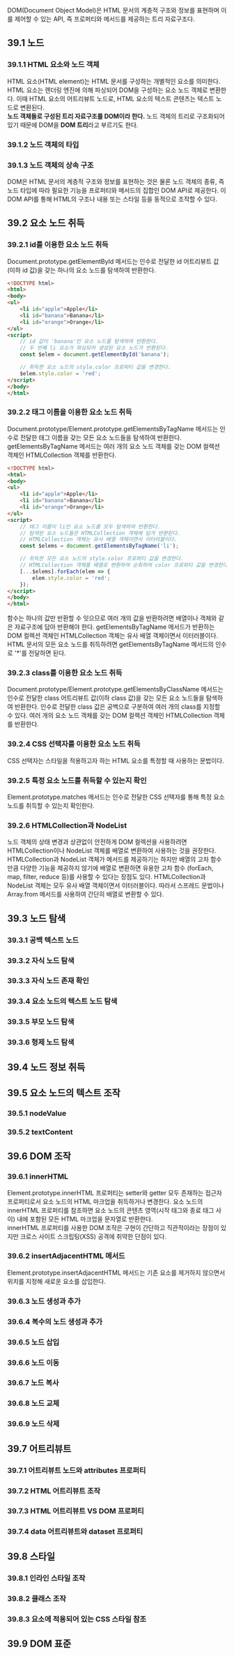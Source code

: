 DOM(Document Object Model)은 HTML 문서의 계층적 구조와 정보를 표현하며 이를 제어할 수 있는 API, 즉 프로퍼티와 메서드를 제공하는 트리 자료구조다.

## 39.1 노드

### 39.1.1 HTML 요소와 노드 객체

HTML 요소(HTML element)는 HTML 문서를 구성하는 개별적인 요소를 의미한다. HTML 요소는 렌더링 엔진에 의해 파싱되어 DOM을 구성하는 요소 노드 객체로 변환한다. 이때 HTML 요소의 어트리뷰트
노드로, HTML 요소의 텍스트 콘텐츠는 텍스트 노드로 변환된다.   
**노드 객체들로 구성된 트리 자료구조를 DOM이라 한다.** 노드 객체의 트리로 구조화되어 있기 때문에 DOM을 **DOM 트리**라고 부르기도 한다.

### 39.1.2 노드 객체의 타입

### 39.1.3 노드 객체의 상속 구조

DOM은 HTML 문서의 계층적 구조와 정보를 표현하는 것은 물론 노드 객체의 종류, 즉 노드 타입에 따라 필요한 기능을 프로퍼티와 메서드의 집합인 DOM API로 제공한다. 이 DOM API를 통해 HTML의
구조나 내용 또는 스타일 등을 동적으로 조작할 수 있다.

## 39.2 요소 노드 취득

### 39.2.1 id를 이용한 요소 노드 취득

Document.prototype.getElementById 메서드는 인수로 전달한 id 어트리뷰트 값(이하 id 값)을 갖는 하나의 요소 노드를 탐색하여 반환한다.

```html
<!DOCTYPE html>
<html>
<body>
<ul>
    <li id="apple">Apple</li>
    <li id="banana">Banana</li>
    <li id="orange">Orange</li>
</ul>
<script>
    // id 값이 'banana'인 요소 노드를 탐색하여 반환한다.
    // 두 번째 li 요소가 파싱되어 생성된 요소 노드가 반환된다.
    const $elem = document.getElementById('banana');

    // 취득한 요소 노드의 style.color 프로퍼티 값을 변경한다.
    $elem.style.color = 'red';
</script>
</body>
</html>
```

### 39.2.2 태그 이름을 이용한 요소 노드 취득

Document.prototype/Element.prototype.getElementsByTagName 메서드는 인수로 전달한 태그 이름을 갖는 모든 요소 노드들을 탐색하여 반환한다.
getElementsByTagName 메서드는 여러 개의 요소 노드 객체를 갖는 DOM 컬렉션 객체인 HTMLCollection 객체를 반환한다.

```html
<!DOCTYPE html>
<html>
<body>
<ul>
    <li id="apple">Apple</li>
    <li id="banana">Banana</li>
    <li id="orange">Orange</li>
</ul>
<script>
    // 태그 이름이 li인 요소 노드를 모두 탐색하여 반환한다.
    // 탐색된 요소 노드들은 HTMLCollection 객체에 담겨 반환된다.
    // HTMLCollection 객체는 유사 배열 객체이면서 이터러블이다.
    const $elems = document.getElementsByTagName('li');

    // 취득한 모든 요소 노드의 style.color 프로퍼티 값을 변경한다.
    // HTMLCollection 객체를 배열로 변환하여 순회하며 color 프로퍼티 값을 변경한다.
    [...$elems].forEach(elem => {
        elem.style.color = 'red';
    });
</script>
</body>
</html>
```

함수는 하나의 값만 반환할 수 잇으므로 여러 개의 값을 반환하려면 배열이나 객체와 같은 자료구조에 담아 반환해야 한다. getElementsByTagName 메서드가 반환하는 DOM 컬렉션 객체인
HTMLCollection 객체는 유사 배열 객체이면서 이터러블이다.   
HTML 문서의 모든 요소 노드를 취득하려면 getElementsByTagName 메서드의 인수로 '*'를 전달하면 된다.

### 39.2.3 class를 이용한 요소 노드 취득

Document.prototype/Element.prototype.getElementsByClassName 메서드는 인수로 전달한 class 어트리뷰트 값(이하 class 값)을 갖는 모든 요소 노드들을 탐색하여
반환한다. 인수로 전달한 class 값은 공백으로 구분하여 여러 개의 class를 지정할 수 있다. 여러 개의 요소 노드 객체를 갖는 DOM 컬렉션 객체인 HTMLCollection 객체를 반환한다.

### 39.2.4 CSS 선택자를 이용한 요소 노드 취득

CSS 선택자는 스타일을 적용하고자 하는 HTML 요소를 특정할 때 사용하는 문법이다.

### 39.2.5 특정 요소 노드를 취득할 수 있는지 확인

Element.prototype.matches 메서드는 인수로 전달한 CSS 선택자를 통해 특정 요소 노드를 취득할 수 있는지 확인한다.

### 39.2.6 HTMLCollection과 NodeList

노드 객체의 상태 변경과 상관없이 안전하게 DOM 컬렉션을 사용하려면 HTMLCollection이나 NodeList 객체를 배열로 변환하여 사용하는 것을 권장한다. HTMLCollection과 NodeList 객체가
메서드를 제공하기는 하지만 배열의 고차 함수만큼 다양한 기능을 제공하지 않기에 배열로 변환하면 유용한 고차 함수
(forEach, map, filter, reduce 등)를 사용할 수 있다는 장점도 있다. HTMLCollection과 NodeList 객체는 모두 유사 배열 객체이면서 이터러블이다. 따라서 스프레드 문법이나
Array.from 메서드를 사용하여 간단히 배열로 변환할 수 있다.

## 39.3 노드 탐색

### 39.3.1 공백 텍스트 노드

### 39.3.2 자식 노드 탐색

### 39.3.3 자식 노드 존재 확인

### 39.3.4 요소 노드의 텍스트 노드 탐색

### 39.3.5 부모 노드 탐색

### 39.3.6 형제 노드 탐색

## 39.4 노드 정보 취득

## 39.5 요소 노드의 텍스트 조작

### 39.5.1 nodeValue

### 39.5.2 textContent

## 39.6 DOM 조작

### 39.6.1 innerHTML

Element.prototype.innerHTML 프로퍼티는 setter와 getter 모두 존재하는 접근자 프로퍼티로서 요소 노드의 HTML 마크업을 취득하거나 변경한다. 요소 노드의 innerHTML 프로퍼티를
참조하면 요소 노드의 콘텐츠 영역(시작 태그와 종료 태그 사이) 내에 포함된 모든 HTML 마크업을 문자열로 반환한다.    
innerHTML 프로퍼티를 사용한 DOM 조작은 구현이 간단하고 직관적이라는 장점이 있지만 크로스 사이트 스크립팅(XSS) 공격에 취약한 단점이 있다.

### 39.6.2 insertAdjacentHTML 메서드

Element.prototype.insertAdjacentHTML 메서드는 기존 요소를 제거하지 않으면서 위치를 지정해 새로운 요소를 삽입한다.

### 39.6.3 노드 생성과 추가

### 39.6.4 복수의 노드 생성과 추가

### 39.6.5 노드 삽입

### 39.6.6 노드 이동

### 39.6.7 노드 복사

### 39.6.8 노드 교체

### 39.6.9 노드 삭제

## 39.7 어트리뷰트

### 39.7.1 어트리뷰트 노드와 attributes 프로퍼티

### 39.7.2 HTML 어트리뷰트 조작

### 39.7.3 HTML 어트리뷰트 VS DOM 프로퍼티

### 39.7.4 data 어트리뷰트와 dataset 프로퍼티

## 39.8 스타일

### 39.8.1 인라인 스타일 조작

### 39.8.2 클래스 조작

### 39.8.3 요소에 적용되어 있는 CSS 스타일 참조

## 39.9 DOM 표준
